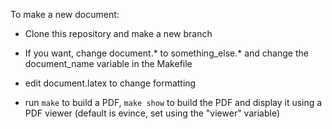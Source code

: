 To make a new document:

* Clone this repository and make a new branch 

* If you want, change document.\* to something_else.\* and change the 
    document_name variable in the Makefile
* edit document.latex to change formatting
* run `make` to build a PDF, `make show` to build the PDF and display it
    using a PDF viewer (default is evince, set using the "viewer" variable)